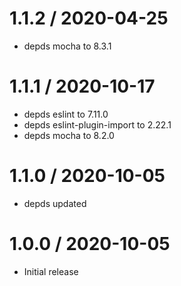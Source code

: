 1.1.2 / 2020-04-25
==================

  * depds mocha to 8.3.1

1.1.1 / 2020-10-17
==================

  * depds eslint to 7.11.0
  * depds eslint-plugin-import to 2.22.1
  * depds mocha to 8.2.0

1.1.0 / 2020-10-05
==================

  * depds updated

1.0.0 / 2020-10-05
==================

  * Initial release
